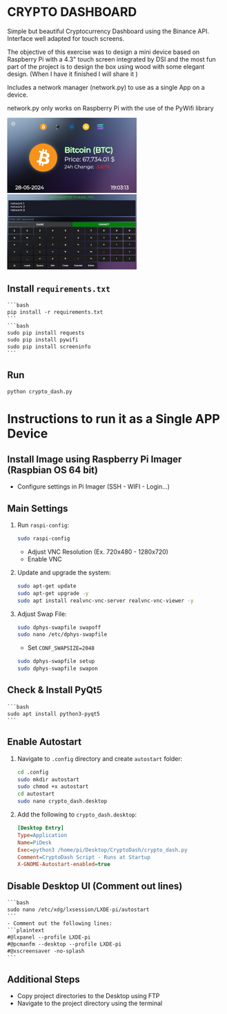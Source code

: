 # CRYPTO DASHBOARD
Simple but beautiful Cryptocurrency Dashboard using the Binance API.
Interface well adapted for touch screens.

The objective of this exercise was to design a mini device based on Raspberry Pi with a 4.3" touch screen integrated by DSI and the most fun part of the project is to design the box using wood with some elegant design. (When I have it finished I will share it )

Includes a network manager (network.py) to use as a single App on a device.

network.py only works on Raspberry Pi with the use of the PyWifi library 

<img src="./images/demo1.jpeg" alt="CRYPTO DASHBOARD Demo 1" width="300"/>
<img src="./images/demo2.jpeg" alt="CRYPTO DASHBOARD Demo 2" width="300"/>

## Install `requirements.txt`
    ```bash
    pip install -r requirements.txt
    ```
    ```bash
    sudo pip install requests
    sudo pip install pywifi
    sudo pip install screeninfo
    ```

## Run
    python crypto_dash.py
    
# Instructions to run it as a Single APP Device

## Install Image using Raspberry Pi Imager (Raspbian OS 64 bit)
- Configure settings in Pi Imager (SSH - WIFI - Login...)

## Main Settings

1. Run `raspi-config`:
    ```bash
    sudo raspi-config
    ```
    - Adjust VNC Resolution (Ex. 720x480 - 1280x720)
    - Enable VNC

2. Update and upgrade the system:
    ```bash
    sudo apt-get update
    sudo apt-get upgrade -y
    sudo apt install realvnc-vnc-server realvnc-vnc-viewer -y
    ```

3. Adjust Swap File:
    ```bash
    sudo dphys-swapfile swapoff
    sudo nano /etc/dphys-swapfile
    ```
    - Set `CONF_SWAPSIZE=2048`
    ```bash
    sudo dphys-swapfile setup
    sudo dphys-swapfile swapon
    ```

## Check & Install PyQt5
    ```bash
    sudo apt install python3-pyqt5
    ```

## Enable Autostart
1. Navigate to `.config` directory and create `autostart` folder:
    ```bash
    cd .config
    sudo mkdir autostart
    sudo chmod +x autostart
    cd autostart
    sudo nano crypto_dash.desktop
    ```
2. Add the following to `crypto_dash.desktop`:
    ```ini
    [Desktop Entry]
    Type=Application
    Name=PiDesk
    Exec=python3 /home/pi/Desktop/CryptoDash/crypto_dash.py
    Comment=CryptoDash Script - Runs at Startup
    X-GNOME-Autostart-enabled=true
    ```

## Disable Desktop UI (Comment out lines)
    ```bash
    sudo nano /etc/xdg/lxsession/LXDE-pi/autostart
    ```
    - Comment out the following lines:
    ```plaintext
    #@lxpanel --profile LXDE-pi
    #@pcmanfm --desktop --profile LXDE-pi
    #@xscreensaver -no-splash
    ```

## Additional Steps
- Copy project directories to the Desktop using FTP
- Navigate to the project directory using the terminal
